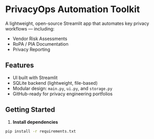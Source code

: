 #  PrivacyOps Automation Toolkit

A lightweight, open-source Streamlit app that automates key privacy workflows — including:

- Vendor Risk Assessments  
- RoPA / PIA Documentation  
- Privacy Reporting

## Features

- UI built with Streamlit
- SQLite backend (lightweight, file-based)
- Modular design: `main.py`, `ui.py`, and `storage.py`
- GitHub-ready for privacy engineering portfolios

##  Getting Started

1. **Install dependencies**

```bash
pip install -r requirements.txt


